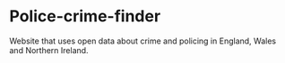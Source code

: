 # Police-crime-finder

Website that uses open data about crime and policing in England, Wales and Northern Ireland.
